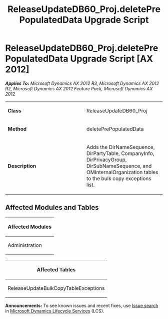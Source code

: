 ﻿---
title: ReleaseUpdateDB60_Proj.deletePrePopulatedData Upgrade Script
TOCTitle: ReleaseUpdateDB60_Proj.deletePrePopulatedData Upgrade Script
ms:assetid: cd605c28-dca7-b160-3238-392b2f27ee6a
ms:mtpsurl: https://msdn.microsoft.com/en-us/library/JJ719723(v=AX.60)
ms:contentKeyID: 49711289
ms.date: 05/18/2015
mtps_version: v=AX.60
---

# ReleaseUpdateDB60\_Proj.deletePrePopulatedData Upgrade Script [AX 2012]


_**Applies To:** Microsoft Dynamics AX 2012 R3, Microsoft Dynamics AX 2012 R2, Microsoft Dynamics AX 2012 Feature Pack, Microsoft Dynamics AX 2012_

<table>
<colgroup>
<col style="width: 50%" />
<col style="width: 50%" />
</colgroup>
<tbody>
<tr class="odd">
<td><p><strong>Class</strong></p></td>
<td><p>ReleaseUpdateDB60_Proj</p></td>
</tr>
<tr class="even">
<td><p><strong>Method</strong></p></td>
<td><p>deletePrePopulatedData</p></td>
</tr>
<tr class="odd">
<td><p><strong>Description</strong></p></td>
<td><p>Adds the DirNameSequence, DirPartyTable, CompanyInfo, DirPrivacyGroup, DirSubNameSequence, and OMInternalOrganization tables to the bulk copy exceptions list.</p></td>
</tr>
</tbody>
</table>


## Affected Modules and Tables

<table>
<colgroup>
<col style="width: 100%" />
</colgroup>
<thead>
<tr class="header">
<th><p>Affected Modules</p></th>
</tr>
</thead>
<tbody>
<tr class="odd">
<td><p>Administration</p></td>
</tr>
</tbody>
</table>


<table>
<colgroup>
<col style="width: 100%" />
</colgroup>
<thead>
<tr class="header">
<th><p>Affected Tables</p></th>
</tr>
</thead>
<tbody>
<tr class="odd">
<td><p>ReleaseUpdateBulkCopyTableExceptions</p></td>
</tr>
</tbody>
</table>

  
**Announcements:** To see known issues and recent fixes, use [Issue search](http://go.microsoft.com/fwlink/?linkid=389258) in [Microsoft Dynamics Lifecycle Services](http://go.microsoft.com/fwlink/?linkid=306505) (LCS).

